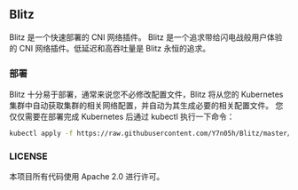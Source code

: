 ## Blitz 

Blitz 是一个快速部署的 CNI 网络插件。
Blitz 是一个追求带给闪电战般用户体验的 CNI 网络插件。低延迟和高吞吐量是 Blitz 永恒的追求。

### 部署

Blitz 十分易于部署，通常来说您不必修改配置文件，Blitz 将从您的 Kubernetes 集群中自动获取集群的相关网络配置，并自动为其生成必要的相关配置文件。
您仅仅需要在部署完成 Kubernetes 后通过 kubectl 执行一下命令：

```bash
kubectl apply -f https://raw.githubusercontent.com/Y7n05h/Blitz/master/doc/blitz.yaml
```

### LICENSE

本项目所有代码使用 Apache 2.0 进行许可。

